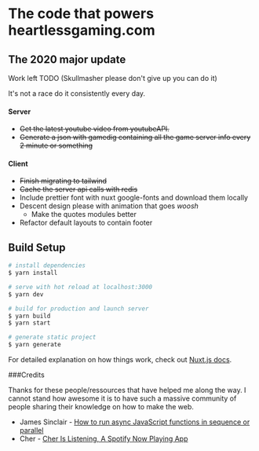 # The code that powers heartlessgaming.com
## The 2020 major update
Work left TODO (Skullmasher please don't give up you can do it)

It's not a race do it consistently every day.

#### Server
  - ~~Get the latest youtube video from youtubeAPI.~~
  - ~~Generate a json with gamedig containing all the game server info every 2 minute or something~~

#### Client
  - ~~Finish migrating to tailwind~~
  - ~~Cache the server api calls with redis~~
  - Include prettier font with nuxt google-fonts and download them locally
  - Descent design please with animation that goes *woosh*
    - Make the quotes modules better
  - Refactor default layouts to contain footer

## Build Setup

```bash
# install dependencies
$ yarn install

# serve with hot reload at localhost:3000
$ yarn dev

# build for production and launch server
$ yarn build
$ yarn start

# generate static project
$ yarn generate
```

For detailed explanation on how things work, check out [Nuxt.js docs](https://nuxtjs.org).

###Credits

Thanks for these people/ressources that have helped me along the way. I cannot stand how awesome it is to have such a massive community of people sharing their knowledge on how to make the web.
  - James Sinclair - [How to run async JavaScript functions in sequence or parallel](https://jrsinclair.com/articles/2019/how-to-run-async-js-in-parallel-or-sequential/)
  - Cher - [Cher Is Listening, A Spotify Now Playing App](https://github.com/cherscarlett/cherislistening)
